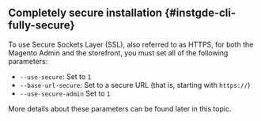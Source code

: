 <div markdown="1">

## Completely secure installation {#instgde-cli-fully-secure}

To use Secure Sockets Layer (SSL), also referred to as HTTPS, for both the Magento Admin and the storefront, you must set all of the following parameters:

*	`--use-secure`: Set to `1`
*	`--base-url-secure`: Set to a secure URL (that is, starting with `https://`)
*	`--use-secure-admin` Set to `1`
<!-- *	`--base-url`: Set to a secure URL (that is, starting with `https://`) -->

More details about these parameters can be found later in this topic.
</div>